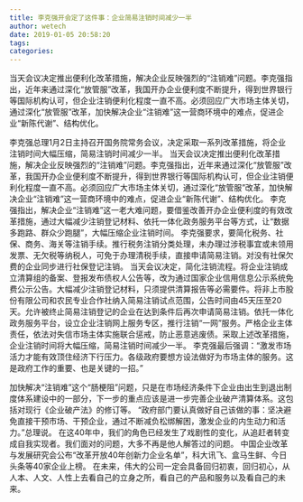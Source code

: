 ```yaml
---
title: 李克强开会定了这件事：企业简易注销时间减少一半
author: wetech
date: 2019-01-05 20:58:20
tags: 
categories: 
---
```

当天会议决定推出便利化改革措施，解决企业反映强烈的“注销难”问题。李克强指出，近年来通过深化“放管服”改革，我国开办企业便利度不断提升，得到世界银行等国际机构认可，但企业注销便利化程度一直不高。必须回应广大市场主体关切，通过深化“放管服”改革，加快解决企业“注销难”这一营商环境中的难点，促进企业“新陈代谢”、结构优化。
<!-- more -->
李克强总理1月2日主持召开国务院常务会议，决定采取一系列改革措施，将企业注销时间大幅压缩，简易注销时间减少一半。
当天会议决定推出便利化改革措施，解决企业反映强烈的“注销难”问题。李克强指出，近年来通过深化“放管服”改革，我国开办企业便利度不断提升，得到世界银行等国际机构认可，但企业注销便利化程度一直不高。必须回应广大市场主体关切，通过深化“放管服”改革，加快解决企业“注销难”这一营商环境中的难点，促进企业“新陈代谢”、结构优化。
李克强指出，解决企业“注销难”这一老大难问题，要借鉴改善开办企业便利度的有效改革措施，通过大幅减少注销登记材料、依托一体化政务服务平台等方式，让“数据多跑路、群众少跑腿”，大幅压缩企业注销时间。
李克强要求，要简化税务、社保、商务、海关等注销手续。推行税务注销分类处理，未办理过涉税事宜或未领用发票、无欠税等纳税人，可免于办理清税手续，直接申请简易注销。对没有社保欠费的企业同步进行社保登记注销。
当天会议决定，简化注销流程。将企业注销成立清算组的备案、登报发布债权人公告等，改为通过国家企业信用信息公示系统免费公示公告。大幅减少注销登记材料，只须提供清算报告等必需要件。将非上市股份有限公司和农民专业合作社纳入简易注销试点范围，公告时间由45天压至20天。允许被终止简易注销登记的企业在达到条件后再次申请简易注销。依托一体化政务服务平台，设立企业注销网上服务专区，推行注销“一网”服务。严格企业主体责任，依法对失信市场主体实施联合惩戒，防止恶意逃废债。采取上述改革措施，企业注销时间将大幅压缩，简易注销时间减少一半。
李克强最后强调：“激发市场活力才能有效顶住经济下行压力。各级政府要想方设法做好为市场主体的服务。这是政府工作的重要、也是关键的一招。”
 
 
加快解决“注销难”这个“肠梗阻”问题，只是在市场经济条件下企业由出生到退出制度体系建设中的一部分，下一步的重点应该是进一步完善企业破产清算体系。这包括对现行《企业破产法》的修订等。
“政府部门要认真做好自己该做的事：坚决避免直接干预市场、干预企业，通过不断减负松绑解困，激发企业的内生动力和活力。”总理说。
在这40年中，我们的角色已经发生了戏剧性的变化，从追赶者转变成自我实现者。我们面对的问题，大多不再是他人解答过的问题。
中国企业改革与发展研究会公布“改革开放40年创新力企业名单”，科大讯飞、盒马生鲜、今日头条等40家企业上榜。
在未来，伟大的公司一定会具备回归初衷，回归初心，从人本、人文、人性上去看自己的立身之所，看自己的产品和服务以及看自己的未来。
